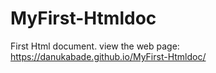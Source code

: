 # MyFirst-Htmldoc
First Html document.
view the web page:
https://danukabade.github.io/MyFirst-Htmldoc/
